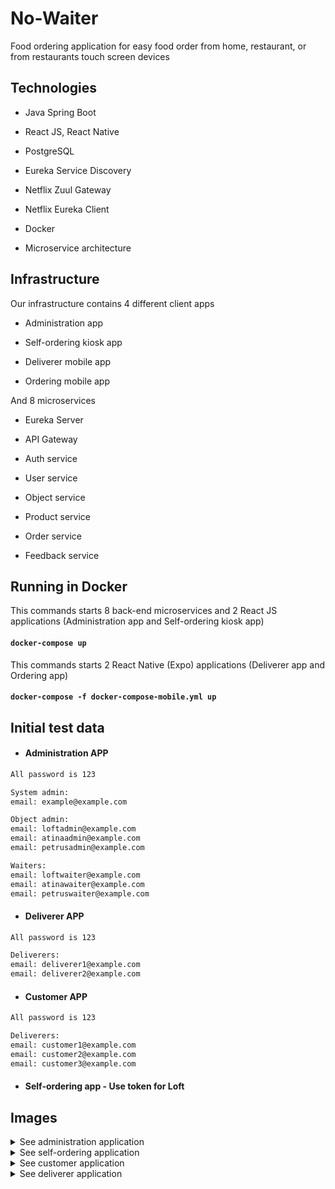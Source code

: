 
  

# No-Waiter

  

Food ordering application for easy food order from home, restaurant, or from restaurants touch screen devices

  

## Technologies

  

* Java Spring Boot

* React JS, React Native

* PostgreSQL

* Eureka Service Discovery

* Netflix Zuul Gateway

* Netflix Eureka Client

* Docker

* Microservice architecture

## Infrastructure

Our infrastructure contains 4 different client apps

* Administration app 

* Self-ordering kiosk app

* Deliverer mobile app

* Ordering mobile app

And 8 microservices

* Eureka Server 

* API Gateway

* Auth service

* User service

* Object service

* Product service
* Order service
* Feedback service


## Running in Docker

This commands starts 8 back-end microservices and 2 React JS applications (Administration app and Self-ordering kiosk app)

#### `docker-compose up`

This commands starts 2 React Native (Expo) applications (Deliverer app and Ordering app)

#### `docker-compose -f docker-compose-mobile.yml up`

## Initial test data

* #### Administration APP
```bash
All password is 123

System admin:
email: example@example.com

Object admin:
email: loftadmin@example.com
email: atinaadmin@example.com
email: petrusadmin@example.com

Waiters:
email: loftwaiter@example.com
email: atinawaiter@example.com
email: petruswaiter@example.com
```

* #### Deliverer APP
```bash
All password is 123

Deliverers:
email: deliverer1@example.com
email: deliverer2@example.com
```

* #### Customer APP
```bash
All password is 123

Deliverers:
email: customer1@example.com
email: customer2@example.com
email: customer3@example.com
```
* #### Self-ordering app - Use token for Loft

## Images

<details>
  <summary>See administration application</summary>
  <img src="https://user-images.githubusercontent.com/57506510/130152494-2057ef3a-4af0-44a1-a3dc-55f68baccc11.png" name="frontend">
<img src="https://user-images.githubusercontent.com/57506510/130152568-bfe4e9d8-af0f-4f66-bc17-5ba0bf371a9c.png" name="frontend">
<img src="https://user-images.githubusercontent.com/57506510/130152596-f932886b-a0ef-4ea2-8370-8286c029090e.png" name="frontend">
<img src="https://user-images.githubusercontent.com/57506510/130152658-5cfcf1e6-111d-4316-9dbc-80b1d8c82f19.png" name="frontend">
<img src="https://user-images.githubusercontent.com/57506510/130152706-0a706d79-8c48-4bd7-b0f8-226cfdce91ea.png" name="frontend">
<img src="https://user-images.githubusercontent.com/57506510/130152756-e63db3ef-c021-485e-840f-468cd5c5670b.png" name="frontend">
<img src="https://user-images.githubusercontent.com/57506510/130152769-e65def73-dd45-4852-9819-e73cd04f3267.png" name="frontend">
<img src="https://user-images.githubusercontent.com/57506510/130152774-7b5502ba-c1f7-4c74-8e69-91bba1923d9b.png" name="frontend">
</details>
<details>
  <summary>See self-ordering application</summary>
  <img src="https://user-images.githubusercontent.com/57506510/130152824-561c6c4c-98e5-4445-a267-1bdcef8d42c8.png" name="frontend">
<img src="https://user-images.githubusercontent.com/57506510/130152833-57ed17c3-87b0-432a-a6a2-a7d483324f8f.png" name="frontend">
<img src="https://user-images.githubusercontent.com/57506510/130152840-6d87518d-ea2a-46c0-a71d-a13f61b07d19.png" name="frontend">
<img src="https://user-images.githubusercontent.com/57506510/130152848-eb778545-4727-48bc-8b20-e4bea9742f57.png" name="frontend">
<img src="https://user-images.githubusercontent.com/57506510/130152851-435da6ad-90ec-463d-adb1-c6712318ff86.png" name="frontend">
</details>

<details>
  <summary>See customer application</summary>
  <p float="center">
  <img src="https://user-images.githubusercontent.com/57506510/130152873-6d9c78fe-58ce-40aa-a8ff-0f559e0c79ea.jpg" name="frontend" width="500">
  <img src="https://user-images.githubusercontent.com/57506510/130152878-7bf773cf-d1e7-4a71-9b03-b81d5b16d224.jpg" name="frontend"  width="500">
</p>
<p float="center">
<img src="https://user-images.githubusercontent.com/57506510/130152881-34d933a3-9975-443d-91b1-07aed031f1ce.jpg" name="frontend"  width="500">
<img src="https://user-images.githubusercontent.com/57506510/130152886-6414d5e4-828d-4c18-aca2-3aa298c970be.jpg" name="frontend" width="500">
</p>
<p float="center">
<img src="https://user-images.githubusercontent.com/57506510/130152887-7e90a8cc-411e-4d70-a702-b571db7f3489.jpg" name="frontend" width="500">
<img src="https://user-images.githubusercontent.com/57506510/130152890-41aa2708-e177-4706-8d01-a13db594ef21.jpg" name="frontend" width="500">
</p>
<p float="center">
<img src="https://user-images.githubusercontent.com/57506510/130152891-686af51e-147a-4bb8-acf1-d80bdde5cc1d.jpg" name="frontend" width="500">
</p>
</details>

<details>
  <summary>See deliverer application</summary>
  <p float="center">

  <img src="https://user-images.githubusercontent.com/57506510/130152941-95866e95-869a-4dc2-99b2-107125eb3db6.jpg" name="frontend"  width="500">
  </p>
</details>
